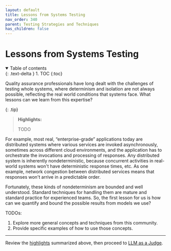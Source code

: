 ```yaml
---
layout: default
title: Lessons from Systems Testing
nav_order: 340
parent: Testing Strategies and Techniques
has_children: false
---
```


# Lessons from Systems Testing

<details open markdown="block">
  <summary>
    Table of contents
  </summary>
  {: .text-delta }
1. TOC
{:toc}
</details>

Quality assurance professionals have long dealt with the challenges of testing whole systems, where determinism and isolation are not always possible, reflecting the real world conditions that systems face. What lessons can we learn from this expertise?

<a id="highlights"></a>

{: .tip}
> **Highlights:**
>
> TODO

For example, most real, &ldquo;enterprise-grade&rdquo; applications today are distributed systems where various services are invoked asynchronously, sometimes across different cloud environments, and the application has to orchestrate the invocations and processing of responses. Any distributed system is inherently nondeterministic, because concurrent activities in real-world systems won't have deterministic response times, etc. As one example, network congestion between distributed services means that responses won't arrive in a predictable order. 

Fortunately, these kinds of nondeterminism are bounded and well understood. Standard techniques for handling them are mature and standard practice for experienced teams. So, the first lesson for us is how can we quantify and bound the possible results from models we use?


TODOs:

1. Explore more general concepts and techniques from this community.
1. Provide specific examples of how to use those concepts.

---

Review the [highlights](#highlights) summarized above, then proceed to [LLM as a Judge]({{site.baseurl}}/testing-strategies/llm-as-a-judge/).
